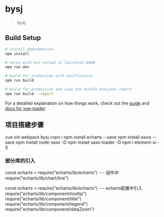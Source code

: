 # bysj

> bysj

## Build Setup

``` bash
# install dependencies
npm install

# serve with hot reload at localhost:8080
npm run dev

# build for production with minification
npm run build

# build for production and view the bundle analyzer report
npm run build --report
```

For a detailed explanation on how things work, check out the [guide](http://vuejs-templates.github.io/webpack/) and [docs for vue-loader](http://vuejs.github.io/vue-loader).

## 项目搭建步骤

vue init webpack bysj
cnpn i
npm install echarts --save
npm install axios --save
npm install node-sass -D
npm install sass-loader -D
npm i element-ui -S

### 部分库的引入

const echarts = require("echarts/lib/echarts") --- 组件中
require("echarts/lib/chart/line")

const echarts = require("echarts/lib/echarts") --- echarts配置中引入
require("echarts/lib/component/tooltip")
require("echarts/lib/component/title")
require("echarts/lib/component/legend")
require("echarts/lib/component/dataZoom")